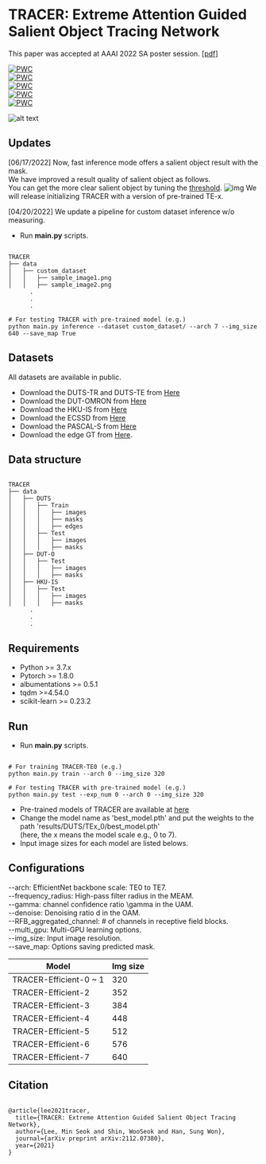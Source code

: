 # TRACER: Extreme Attention Guided Salient Object Tracing Network

This paper was accepted at AAAI 2022 SA poster session. [[pdf]](https://arxiv.org/abs/2112.07380)    

[![PWC](https://img.shields.io/endpoint.svg?url=https://paperswithcode.com/badge/tracer-extreme-attention-guided-salient/salient-object-detection-on-duts-te)](https://paperswithcode.com/sota/salient-object-detection-on-duts-te?p=tracer-extreme-attention-guided-salient)  
[![PWC](https://img.shields.io/endpoint.svg?url=https://paperswithcode.com/badge/tracer-extreme-attention-guided-salient/salient-object-detection-on-dut-omron)](https://paperswithcode.com/sota/salient-object-detection-on-dut-omron?p=tracer-extreme-attention-guided-salient)  
[![PWC](https://img.shields.io/endpoint.svg?url=https://paperswithcode.com/badge/tracer-extreme-attention-guided-salient/salient-object-detection-on-hku-is)](https://paperswithcode.com/sota/salient-object-detection-on-hku-is?p=tracer-extreme-attention-guided-salient)  
[![PWC](https://img.shields.io/endpoint.svg?url=https://paperswithcode.com/badge/tracer-extreme-attention-guided-salient/salient-object-detection-on-ecssd)](https://paperswithcode.com/sota/salient-object-detection-on-ecssd?p=tracer-extreme-attention-guided-salient)  
[![PWC](https://img.shields.io/endpoint.svg?url=https://paperswithcode.com/badge/tracer-extreme-attention-guided-salient/salient-object-detection-on-pascal-s)](https://paperswithcode.com/sota/salient-object-detection-on-pascal-s?p=tracer-extreme-attention-guided-salient) 

![alt text](img/Poster.png)

## Updates
[06/17/2022] Now, fast inference mode offers a salient object result with the mask.  
We have improved a result quality of salient object as follows.  
You can get the more clear salient object by tuning the [threshold](https://github.com/Karel911/TRACER/blob/main/inference.py/#L71).
![img](https://user-images.githubusercontent.com/46666862/174314293-da0f9c73-6735-4012-9655-e340dfc251c1.png)
We will release initializing TRACER with a version of pre-trained TE-x.

[04/20/2022] We update a pipeline for custom dataset inference w/o measuring.
* Run **main.py** scripts.
<pre><code>
TRACER
├── data
│   ├── custom_dataset
│   │   ├── sample_image1.png
│   │   ├── sample_image2.png
      .
      .
      .

# For testing TRACER with pre-trained model (e.g.)  
python main.py inference --dataset custom_dataset/ --arch 7 --img_size 640 --save_map True
</code></pre>


## Datasets
All datasets are available in public.
* Download the DUTS-TR and DUTS-TE from [Here](http://saliencydetection.net/duts/#org3aad434)
* Download the DUT-OMRON from [Here](http://saliencydetection.net/dut-omron/#org96c3bab)
* Download the HKU-IS from [Here](https://sites.google.com/site/ligb86/hkuis)
* Download the ECSSD from [Here](https://www.cse.cuhk.edu.hk/leojia/projects/hsaliency/dataset.html)
* Download the PASCAL-S from [Here](http://cbs.ic.gatech.edu/salobj/)
* Download the edge GT from [Here](https://drive.google.com/file/d/1FX2RVeMxPgmSALQUSKhdiNrzf_HxA1o9/view?usp=sharing).

## Data structure
<pre><code>
TRACER
├── data
│   ├── DUTS
│   │   ├── Train
│   │   │   ├── images
│   │   │   ├── masks
│   │   │   ├── edges
│   │   ├── Test
│   │   │   ├── images
│   │   │   ├── masks
│   ├── DUT-O
│   │   ├── Test
│   │   │   ├── images
│   │   │   ├── masks
│   ├── HKU-IS
│   │   ├── Test
│   │   │   ├── images
│   │   │   ├── masks
      .
      .
      .
</code></pre>

## Requirements
* Python >= 3.7.x
* Pytorch >= 1.8.0
* albumentations >= 0.5.1
* tqdm >=4.54.0
* scikit-learn >= 0.23.2

## Run
* Run **main.py** scripts.
<pre><code>
# For training TRACER-TE0 (e.g.)
python main.py train --arch 0 --img_size 320

# For testing TRACER with pre-trained model (e.g.)  
python main.py test --exp_num 0 --arch 0 --img_size 320
</code></pre>
* Pre-trained models of TRACER are available at [here](https://github.com/Karel911/TRACER/releases/tag/v1.0)
* Change the model name as 'best_model.pth' and put the weights to the path 'results/DUTS/TEx_0/best_model.pth'  
  (here, the x means the model scale e.g., 0 to 7).
* Input image sizes for each model are listed belows.

## Configurations
--arch: EfficientNet backbone scale: TE0 to TE7.  
--frequency_radius: High-pass filter radius in the MEAM.  
--gamma: channel confidence ratio \gamma in the UAM.   
--denoise: Denoising ratio d in the OAM.  
--RFB_aggregated_channel: # of channels in receptive field blocks.  
--multi_gpu: Multi-GPU learning options.  
--img_size: Input image resolution.  
--save_map: Options saving predicted mask.  

<table>
<thead>
  <tr>
    <th>Model</th>
    <th>Img size</th>
  </tr>
</thead>
<tbody>
    <tr>
        <td>TRACER-Efficient-0 ~ 1</td>
        <td>320</td>
    </tr>
    <tr>
        <td>TRACER-Efficient-2</td>
        <td>352</td>
    </tr>
    <tr>
        <td>TRACER-Efficient-3</td>
        <td>384</td>
    </tr>
    <tr>
        <td>TRACER-Efficient-4</td>
        <td>448</td>
    </tr>
    <tr>
        <td>TRACER-Efficient-5</td>
        <td>512</td>
    </tr>
    <tr>
        <td>TRACER-Efficient-6</td>
        <td>576</td>
    </tr>
    <tr>
        <td>TRACER-Efficient-7</td>
        <td>640</td>
    </tr>
</tbody>
</table>

## Citation
<pre><code>
@article{lee2021tracer,
  title={TRACER: Extreme Attention Guided Salient Object Tracing Network},
  author={Lee, Min Seok and Shin, WooSeok and Han, Sung Won},
  journal={arXiv preprint arXiv:2112.07380},
  year={2021}
}
</code></pre>
